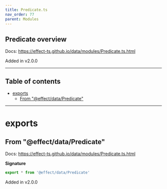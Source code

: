 ```yaml
---
title: Predicate.ts
nav_order: 77
parent: Modules
---
```


## Predicate overview

Docs: https://effect-ts.github.io/data/modules/Predicate.ts.html

Added in v2.0.0

---

<h2 class="text-delta">Table of contents</h2>

- [exports](#exports)
  - [From "@effect/data/Predicate"](#from-effectdatapredicate)

---

# exports

## From "@effect/data/Predicate"

Docs: https://effect-ts.github.io/data/modules/Predicate.ts.html

**Signature**

```ts
export * from '@effect/data/Predicate'
```

Added in v2.0.0
